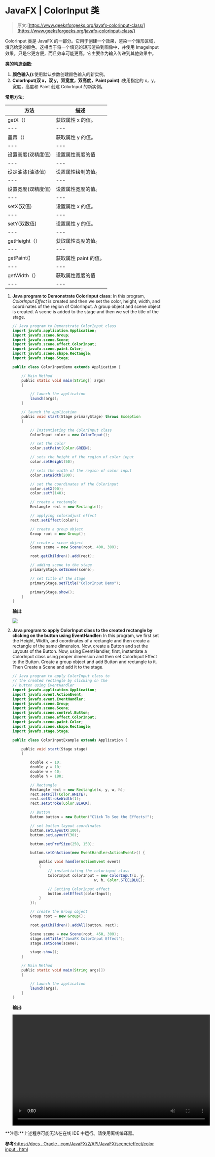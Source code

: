 # JavaFX | ColorInput 类

> 原文:[https://www.geeksforgeeks.org/javafx-colorinput-class/](https://www.geeksforgeeks.org/javafx-colorinput-class/)

ColorInput 类是 JavaFX 的一部分。它用于创建一个效果，渲染一个矩形区域，填充给定的颜色。这相当于将一个填充的矩形渲染到图像中，并使用 ImageInput 效果，只是它更方便，而且效率可能更高。它主要作为输入传递到其他效果中。

**类的构造函数:**

1.  **颜色输入()**:使用默认参数创建颜色输入的新实例。
2.  **ColorInput(双 x，双 y，双宽度，双高度，Paint paint)** :使用指定的 x，y，宽度，高度和 Paint 创建 ColorInput 的新实例。

**常用方法:**

| 方法 | 描述 |
| --- | --- |
| getX（） | 获取属性 x 的值。 |
| --- | --- |
| 盖蒂（） | 获取属性 y 的值。 |
| --- | --- |
| 设置高度(双精度值) | 设置属性高度的值 |
| --- | --- |
| 设定油漆(油漆值) | 设置属性绘制的值。 |
| --- | --- |
| 设置宽度(双精度值) | 设置属性宽度的值。 |
| --- | --- |
| setX(双值) | 设置属性 x 的值。 |
| --- | --- |
| setY(双数值) | 设置属性 y 的值。 |
| --- | --- |
| getHeight（） | 获取属性高度的值。 |
| --- | --- |
| getPaint() | 获取属性 paint 的值。 |
| --- | --- |
| getWidth（） | 获取属性宽度的值 |
| --- | --- |

1.  **Java program to Demonstrate ColorInput class:** In this program, *ColorInput Effect* is created and then we set the color, height, width, and coordinates of the region of ColorInput. A group object and scene object is created. A scene is added to the stage and then we set the title of the stage.

    ```java
    // Java program to Demonstrate ColorInput class
    import javafx.application.Application;
    import javafx.scene.Group;
    import javafx.scene.Scene;
    import javafx.scene.effect.ColorInput;
    import javafx.scene.paint.Color;
    import javafx.scene.shape.Rectangle;
    import javafx.stage.Stage;

    public class ColorInputDemo extends Application {

        // Main Method 
        public static void main(String[] args)
        {

            // launch the application
            launch(args);
        }

        // launch the application
        public void start(Stage primaryStage) throws Exception
        {

            // Instantiating the ColorInput class
            ColorInput color = new ColorInput();

            // set the color
            color.setPaint(Color.GREEN);

            // sets the height of the region of color input
            color.setHeight(50);

            // sets the width of the region of color input
            color.setWidth(200);

            // set the coordinates of the Colorinput
            color.setX(90);
            color.setY(140);

            // create a rectangle
            Rectangle rect = new Rectangle();

            // applying coloradjust effect
            rect.setEffect(color);

            // create a group object
            Group root = new Group();

            // create a scene object
            Scene scene = new Scene(root, 400, 300);

            root.getChildren().add(rect);

            // adding scene to the stage
            primaryStage.setScene(scene);

            // set title of the stage
            primaryStage.setTitle("ColorInput Demo");

            primaryStage.show();
        }
    }
    ```

    **输出:**

    ![](img/ac055457b621de7fdec8ca141aa489af.png)

2.  **Java program to apply ColorInput class to the created rectangle by clicking on the button using EventHandler:** In this program, we first set the Height, Width, and coordinates of a rectangle and then create a rectangle of the same dimension. Now, create a Button and set the Layouts of the Button. Now, using EventHandler, first, instantiate a ColorInput class using proper dimension and then set ColorInput Effect to the Button. Create a group object and add Button and rectangle to it. Then Create a Scene and add it to the stage.

    ```java
    // Java program to apply ColorInput class to 
    // the created rectangle by clicking on the 
    // button using EventHandler
    import javafx.application.Application;
    import javafx.event.ActionEvent;
    import javafx.event.EventHandler;
    import javafx.scene.Group;
    import javafx.scene.Scene;
    import javafx.scene.control.Button;
    import javafx.scene.effect.ColorInput;
    import javafx.scene.paint.Color;
    import javafx.scene.shape.Rectangle;
    import javafx.stage.Stage;

    public class ColorInputExample extends Application {

        public void start(Stage stage)
        {

            double x = 10;
            double y = 10;
            double w = 40;
            double h = 180;

            // Rectangle
            Rectangle rect = new Rectangle(x, y, w, h);
            rect.setFill(Color.WHITE);
            rect.setStrokeWidth(1);
            rect.setStroke(Color.BLACK);

            // Button
            Button button = new Button("Click To See the Effects!");

            // set button layout coordinates
            button.setLayoutX(100);
            button.setLayoutY(30);

            button.setPrefSize(250, 150);

            button.setOnAction(new EventHandler<ActionEvent>() {

                public void handle(ActionEvent event)
                {
                    // instantiating the colorinput class
                    ColorInput colorInput = new ColorInput(x, y, 
                                         w, h, Color.STEELBLUE);

                    // Setting ColorInput effect
                    button.setEffect(colorInput);
                }
            });

            // create the Group object
            Group root = new Group();

            root.getChildren().addAll(button, rect);

            Scene scene = new Scene(root, 450, 300);
            stage.setTitle("JavaFX ColorInput Effect");
            stage.setScene(scene);

            stage.show();
        }

        // Main Method
        public static void main(String args[])
        {

            // Launch the application
            launch(args);
        }
    }
    ```

    **输出:**

    <video class="wp-video-shortcode" id="video-221408-1" width="640" height="360" preload="metadata" controls=""><source type="video/mp4" src="https://media.geeksforgeeks.org/wp-content/uploads/ColorInput.mp4?_=1">[https://media.geeksforgeeks.org/wp-content/uploads/ColorInput.mp4](https://media.geeksforgeeks.org/wp-content/uploads/ColorInput.mp4)</video>

**注意:**上述程序可能无法在在线 IDE 中运行。请使用离线编译器。

**参考:**[https://docs . Oracle . com/JavaFX/2/API/JavaFX/scene/effect/color input . html](https://docs.oracle.com/javafx/2/api/javafx/scene/effect/ColorInput.html)